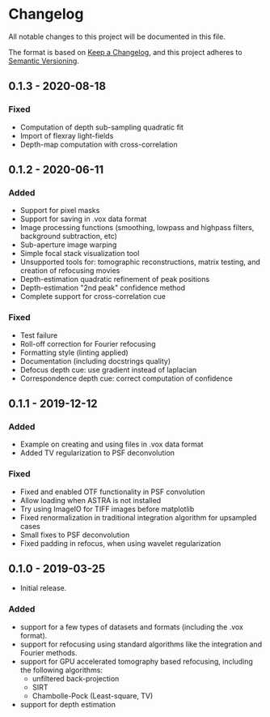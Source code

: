 # Changelog
All notable changes to this project will be documented in this file.

The format is based on [Keep a Changelog](https://keepachangelog.com/en/1.0.0/),
and this project adheres to [Semantic Versioning](https://semver.org/spec/v2.0.0.html).

<!--
## [Unreleased]
### Added
### Fixed
-->

[Unreleased]: https://www.github.com/cicwi/plenoptomos/compare/v0.1.3...develop

## 0.1.3 - 2020-08-18
### Fixed
- Computation of depth sub-sampling quadratic fit
- Import of flexray light-fields
- Depth-map computation with cross-correlation

## 0.1.2 - 2020-06-11
### Added
- Support for pixel masks
- Support for saving in .vox data format
- Image processing functions (smoothing, lowpass and highpass filters, background subtraction, etc)
- Sub-aperture image warping
- Simple focal stack visualization tool
- Unsupported tools for: tomographic reconstructions, matrix testing, and creation of refocusing movies
- Depth-estimation quadratic refinement of peak positions
- Depth-estimation "2nd peak" confidence method
- Complete support for cross-correlation cue
### Fixed
- Test failure
- Roll-off correction for Fourier refocusing
- Formatting style (linting applied)
- Documentation (including docstrings quality)
- Defocus depth cue: use gradient instead of laplacian
- Correspondence depth cue: correct computation of confidence

## 0.1.1 - 2019-12-12
### Added
- Example on creating and using files in .vox data format
- Added TV regularization to PSF deconvolution
### Fixed
- Fixed and enabled OTF functionality in PSF convolution
- Allow loading when ASTRA is not installed
- Try using ImageIO for TIFF images before matplotlib
- Fixed renormalization in traditional integration algorithm for upsampled cases
- Small fixes to PSF deconvolution
- Fixed padding in refocus, when using wavelet regularization

## 0.1.0 - 2019-03-25
- Initial release.
### Added
- support for a few types of datasets and formats (including the .vox format).
- support for refocusing using standard algorithms like the integration and Fourier methods.
- support for GPU accelerated tomography based refocusing, including the following algorithms:
  * unfiltered back-projection
  * SIRT
  * Chambolle-Pock (Least-square, TV)
- support for depth estimation
